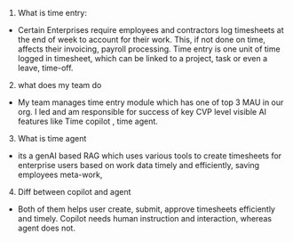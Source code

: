1. What is time entry:
- Certain Enterprises require employees and contractors log timesheets at the end of week to account for their work. This, if not done on time, affects their invoicing, payroll processing. Time entry is one unit of time logged in timesheet, which can be linked to a project, task or even a leave, time-off.

2. what does my team do
- My team manages time entry module which has one of top 3 MAU in our org. I led and am responsible for success of key CVP level visible AI features like Time copilot , time agent.

3. What is time agent
- its a genAI based RAG which uses various tools to create timesheets for enterprise users based on work data timely and efficiently, saving employees meta-work,

4. Diff between copilot and agent
- Both of them helps user create, submit, approve timesheets efficiently and timely. Copilot needs human instruction and interaction, whereas agent does not.
